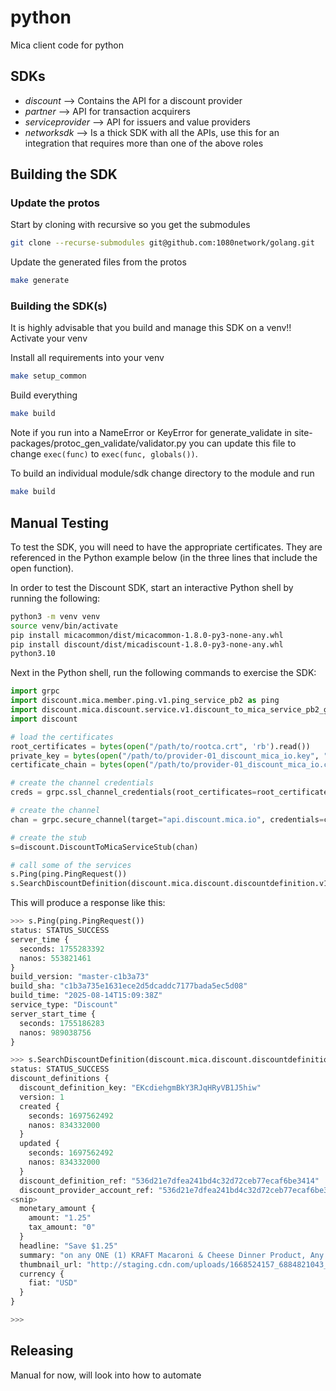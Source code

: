 # python
Mica client code for python

## SDKs

* _discount_ --> Contains the API for a discount provider
* _partner_ --> API for transaction acquirers
* _serviceprovider_ --> API for issuers and value providers
* _networksdk_ --> Is a thick SDK with all the APIs, use this for an integration that requires more than one of the above roles


## Building the SDK

### Update the protos

Start by cloning with recursive so you get the submodules

```bash
git clone --recurse-submodules git@github.com:1080network/golang.git
```

Update the generated files from the protos

```bash
make generate
```

### Building the SDK(s)

It is highly advisable that you build and manage this SDK on a venv!! Activate your venv

Install all requirements into your venv
```bash
make setup_common
```

Build everything
```bash
make build
```

Note if you run into a NameError or KeyError for generate_validate in site-packages/protoc_gen_validate/validator.py you can update this file to change `exec(func)` to `exec(func, globals())`.

To build an individual module/sdk change directory to the module and run
```bash
make build
```

## Manual Testing

To test the SDK, you will need to have the appropriate certificates. They are referenced in the Python example below (in the three lines that include the open function).

In order to test the Discount SDK, start an interactive Python shell by running the following:

```bash
python3 -m venv venv
source venv/bin/activate
pip install micacommon/dist/micacommon-1.8.0-py3-none-any.whl
pip install discount/dist/micadiscount-1.8.0-py3-none-any.whl
python3.10
```

Next in the Python shell, run the following commands to exercise the SDK:

```python
import grpc
import discount.mica.member.ping.v1.ping_service_pb2 as ping
import discount.mica.discount.service.v1.discount_to_mica_service_pb2_grpc
import discount

# load the certificates
root_certificates = bytes(open("/path/to/rootca.crt", 'rb').read())
private_key = bytes(open("/path/to/provider-01_discount_mica_io.key", "rb").read())
certificate_chain = bytes(open("/path/to/provider-01_discount_mica_io.crt", "rb").read())

# create the channel credentials
creds = grpc.ssl_channel_credentials(root_certificates=root_certificates, private_key=private_key, certificate_chain=certificate_chain)

# create the channel
chan = grpc.secure_channel(target="api.discount.mica.io", credentials=creds, options=None, compression=None)

# create the stub
s=discount.DiscountToMicaServiceStub(chan)

# call some of the services
s.Ping(ping.PingRequest())
s.SearchDiscountDefinition(discount.mica.discount.discountdefinition.v1.discount_definition_pb2.SearchDiscountDefinitionRequest())
```

This will produce a response like this:

```python
>>> s.Ping(ping.PingRequest())
status: STATUS_SUCCESS
server_time {
  seconds: 1755283392
  nanos: 553821461
}
build_version: "master-c1b3a73"
build_sha: "c1b3a735e1631ece2d5dcaddc7177bada5ec5d08"
build_time: "2025-08-14T15:09:38Z"
service_type: "Discount"
server_start_time {
  seconds: 1755186283
  nanos: 989038756
}

>>> s.SearchDiscountDefinition(discount.mica.discount.discountdefinition.v1.discount_definition_pb2.SearchDiscountDefinitionRequest())
status: STATUS_SUCCESS
discount_definitions {
  discount_definition_key: "EKcdiehgmBkY3RJqHRyVB1J5hiw"
  version: 1
  created {
    seconds: 1697562492
    nanos: 834332000
  }
  updated {
    seconds: 1697562492
    nanos: 834332000
  }
  discount_definition_ref: "536d21e7dfea241bd4c32d72ceb77ecaf6be3414"
  discount_provider_account_ref: "536d21e7dfea241bd4c32d72ceb77ecaf6be3414"
<snip>
  monetary_amount {
    amount: "1.25"
    tax_amount: "0"
  }
  headline: "Save $1.25"
  summary: "on any ONE (1) KRAFT Macaroni & Cheese Dinner Product, Any variety, Any size"
  thumbnail_url: "http://staging.cdn.com/uploads/1668524157_6884821043_thumb.png"
  currency {
    fiat: "USD"
  }
}

>>>
```

## Releasing
Manual for now, will look into how to automate
